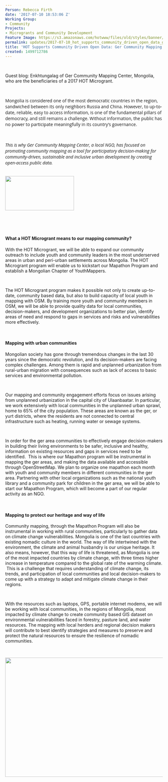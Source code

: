 ```yaml
---
Person: Rebecca Firth
date: '2017-07-10 18:53:06 Z'
Working Group:
- Community
Projects:
- Microgrants and Community Development
Feature Image: https://s3.amazonaws.com/hotwww/files/old/styles/banner/public/Ger2.png
permalink: updates/2017-07-10_hot_supports_community_driven_open_data_ger_community_mapping_center_mongolia
title: 'HOT Supports Community Driven Open Data: Ger Community Mapping Center, Mongolia'
created: 1499712786
---
```

<p>&nbsp;</p><p>Guest blog: Enkhtungalag of Ger Community Mapping Center, Mongolia, who are the beneficiaries of a 2017 HOT Microgrant.</p><p>&nbsp;</p><p style="font-style: normal; font-variant-ligatures: normal; font-variant-caps: normal; font-weight: normal; font-size: 14px; font-family: 'Open Sans', Arial, sans-serif;">Mongolia is considered one of the most democratic countries in the region, sandwiched between its only neighbors Russia and China. However, to up-to-date, reliable, easy to access information, is one of the fundamental pillars of democracy, and still remains a challenge. Without information, the public has no power to participate meaningfully in its country’s governance.&nbsp;</p><p style="font-style: normal; font-variant-ligatures: normal; font-variant-caps: normal; font-weight: normal; font-size: 14px; font-family: 'Open Sans', Arial, sans-serif;">&nbsp;</p><address style="font-variant-ligatures: normal; font-variant-caps: normal; font-weight: normal; font-size: 14px; font-family: 'Open Sans', Arial, sans-serif;">This is why Ger Community Mapping Center, a local NGO, has focused on promoting community mapping as a tool for&nbsp;participatory decision-making&nbsp;for community-driven, sustainable and inclusive urban development by creating open-access public data.&nbsp;</address><address style="font-variant-ligatures: normal; font-variant-caps: normal; font-weight: normal; font-size: 14px; font-family: 'Open Sans', Arial, sans-serif;">&nbsp;</address><p><img class="image-medium" src="https://s3.amazonaws.com/hotwww/files/old/styles/medium/public/Ger3.png?itok=un1c32ds" alt="" style="width:220px;height:110px"></p><p>&nbsp;</p><p>&nbsp;</p><h4>What a HOT Microgrant means to our mapping community?</h4><p>With the HOT Microgrant, we will be able to expand our community outreach to include youth and community leaders in the most underserved areas in urban and peri-urban settlements across Mongolia. The HOT Microgrant program will enable us to kickstart our Mapathon Program and establish a Mongolian Chapter of YouthMappers.&nbsp;</p><p>&nbsp;</p><p>The HOT Microgrant program makes it possible not only to create up-to-date, community based data, but also to build capacity of local youth in mapping with OSM. By training more youth and community members in OSM, we will be able to provide quality data for local communities, decision-makers, and development organizations to better plan, identify areas of need and respond to gaps in services and risks and vulnerabilities more effectively. &nbsp;</p><p>&nbsp;</p><h4>Mapping with urban communities</h4><p>Mongolian society has gone through tremendous changes in the last 30 years since the democratic revolution, and its decision-makers are facing complex challenges. Among them is rapid and unplanned urbanization from rural-urban migration with consequences such as lack of access to basic services and environmental pollution.</p><p>&nbsp;</p><p>Our mapping and community engagement efforts focus on issues arising from unplanned urbanization in the capital city of Ulaanbaatar. In particular, we work extensively with local communities in the unplanned urban sprawl, home to 65% of the city population. These areas are known as the ger, or yurt districts, where the residents are not connected to central infrastructure such as heating, running water or sewage systems.&nbsp;</p><p>&nbsp;</p><p>In order for the ger area communities to effectively engage decision-makers in building their living environments to be safer, inclusive and healthy, information on existing resources and gaps in services need to be identified. &nbsp;This is where our Mapathon program will be instrumental in mapping the ger areas, and making the data available and accessible through OpenStreetMap.&nbsp;We plan to organize one mapathon each month with youth and community members in different communities in the ger area. Partnering with other local organizations such as the national youth library and a community park for children in the ger area, we will be able to start our Mapathon Program, which will become a part of our regular activity as an NGO.&nbsp;</p><p>&nbsp;</p><h4>Mapping to protect our heritage and way of life&nbsp;</h4><p>Community mapping, through the Mapathon Program will also be instrumental in working with rural communities, particularly to gather data on climate change vulnerabilities.&nbsp;Mongolia is one of the last countries with existing nomadic culture in the world. The way of life intertwined with the environment, the climate and animal husbandry is our unique heritage. It also means, however, that this way of life is threatened, as Mongolia is one of the most impacted countries by climate change, with three times higher increase in temperature compared to the global rate of the warming climate. &nbsp;This is a challenge that requires understanding of climate change, its trends, and participation of local communities and local decision-makers to come up with a strategy to adapt and mitigate climate change in their regions.</p><p>&nbsp;</p><p>With the resources such as laptops, GPS, portable internet modems, we will be working with local communities, in the regions of Mongolia, most impacted by climate change to create community based GIS dataset on environmental vulnerabilities faced in forestry, pasture land, and water resources. The mapping with local herders and regional decision makers will contribute to best identify strategies and measures to preserve and protect the natural resources to ensure the resilience of nomadic communities.&nbsp;</p><p>&nbsp;</p><p><img src="https://s3.amazonaws.com/hotwww/files/old/Ger1.png" alt="" style="width:555px;height:382px"></p>
